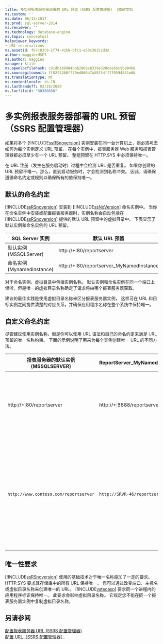 ```yaml
---
title: 多实例报表服务器部署的 URL 预留（SSRS 配置管理器） |微软文档
ms.custom: ''
ms.date: 06/13/2017
ms.prod: sql-server-2014
ms.reviewer: ''
ms.technology: database-engine
ms.topic: conceptual
helpviewer_keywords:
- URL reservations
ms.assetid: f67c83c0-1f74-42bb-bfc1-e50c38152d3d
author: maggiesMSFT
ms.author: maggies
manager: kfile
ms.openlocfilehash: c91db169984bbb2969a8339ed20e8e6bc5b804b6
ms.sourcegitcommit: ff82f3260ff79ed860a7a58f54ff7f0594851e6b
ms.translationtype: MT
ms.contentlocale: zh-CN
ms.lasthandoff: 03/28/2020
ms.locfileid: "80380688"
---
```

# <a name="url-reservations-for-multi-instance-report-server-deployments--ssrs-configuration-manager"></a>多实例报表服务器部署的 URL 预留（SSRS 配置管理器）
  如果将多个 [!INCLUDE[ssRSnoversion](../../includes/ssrsnoversion-md.md)] 实例安装在同一台计算机上，则必须考虑如何为每个实例定义 URL 预留。 在每个实例中，报表服务器 Web 服务和报表管理器都必须至少有一个 URL 预留。 整组预留在 HTTP.SYS 中必须保持唯一。  
  
 在 URL 注册（发生在服务启动时）过程中会检测 URL 是否重复。 如果你创建的 URL 预留不唯一，那么，直到启动服务时，才会检测到名称冲突。 因此，请确保遵循命名约定或规则以确保所有的值保持唯一。  
  
## <a name="default-naming-conventions"></a>默认的命名约定  
 [!INCLUDE[ssRSnoversion](../../includes/ssrsnoversion-md.md)] 安装到 [!INCLUDE[ssNoVersion](../../includes/ssnoversion-md.md)] 命名实例中。 当你在命名实例中安装或配置报表服务器时，实例名称会自动包括在 [!INCLUDE[ssRSnoversion](../../includes/ssrsnoversion-md.md)] 提供的默认 URL 预留中的虚拟目录中。 下表显示了默认实例和命名实例的 URL 预留。  
  
|SQL Server 实例|默认 URL 预留|  
|-------------------------|-----------------------------|  
|默认实例 (MSSQLServer)|http://+:80/reportserver|  
|命名实例 (MynamedInstance)|http://+:80/reportserver_MyNamedInstance|  
  
 对于命名实例，虚拟目录中包括实例名称。 默认实例和命名实例在同一个端口上侦听，但是唯一的虚拟目录名称确定了请求将由哪个报表服务器获取。  
  
 建议的最佳实践是使用虚拟目录名称来区分报表服务器实例， 这样可在 URL 和目标实例之间提供清楚的对应关系，并确保应用程序名称在整个系统中保持唯一。  
  
## <a name="custom-naming-conventions"></a>自定义命名约定  
 尽管建议使用实例名称，但是你可以使用 URL 语法和自己的命名约定来满足 URL 预留的唯一名称约束。 下面的示例说明了用来为每个实例创建唯一 URL 的不同方法。  
  
|报表服务器的默认实例 (MSSQLSERVER)|ReportServer_MyNamedInstance|唯一性|  
|----------------------------------------------------|-----------------------------------|----------------|  
|http://+:80/reportserver|http://+:8888/reportserver|每个实例都在一个不同的端口上侦听。|  
|`http://www.contoso.com/reportserver`|`http://SRVR-46/reportserver`|每个实例都对应不同的服务器名称（完全限定域名和计算机名称）。|  
  
## <a name="uniqueness-requirements"></a>唯一性要求  
 [!INCLUDE[ssRSnoversion](../../includes/ssrsnoversion-md.md)] 使用的基础技术对于唯一名称施加了一定的要求。 HTTP.SYS 要求其存储库中的所有 URL 保持唯一。 您可以通过改变端口、主机名或虚拟目录名称来创建唯一的 URL。 [!INCLUDE[vstecasp](../../includes/vstecasp-md.md)] 要求同一个进程内的应用程序标识保持唯一。 此要求会影响虚拟目录名称。 它规定您不能在同一个报表服务器实例中复制虚拟目录名称。  
  
## <a name="see-also"></a>另请参阅  
 [配置报表服务器 URL &#40;SSRS 配置管理器&#41;](configure-report-server-urls-ssrs-configuration-manager.md)   
 [配置 URL（SSRS 配置管理器）](configure-a-url-ssrs-configuration-manager.md)  
  
  
